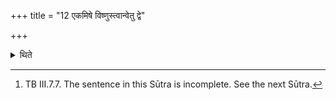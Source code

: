 +++
title = "12 एकमिषे विष्णुस्त्वान्वेतु द्वे"

+++

<details><summary>थिते</summary>

12. While the foot-prints (of the cow) are being stepped into (by the Adhvaryu) the sacrificer having followed (the six formulae) respectively (with the six formulae beginning) with ekam ise viṣṇustvānvetu,[^1]  


[^1]: TB III.7.7. The sentence in this Sūtra is incomplete. See the next Sūtra.
</details>
